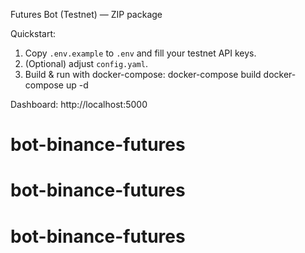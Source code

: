 Futures Bot (Testnet) — ZIP package

Quickstart:
1. Copy `.env.example` to `.env` and fill your testnet API keys.
2. (Optional) adjust `config.yaml`.
3. Build & run with docker-compose:
   docker-compose build
   docker-compose up -d

Dashboard: http://localhost:5000
# bot-binance-futures
# bot-binance-futures
# bot-binance-futures
